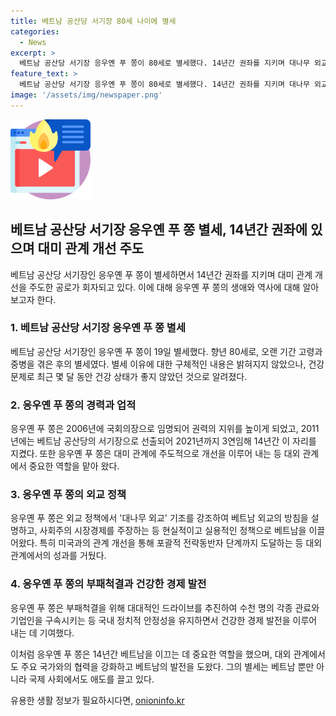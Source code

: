 ```yaml
---
title: 베트남 공산당 서기장 80세 나이에 별세
categories:
  - News
excerpt: >
  베트남 공산당 서기장 응우옌 푸 쫑이 80세로 별세했다. 14년간 권좌를 지키며 대나무 외교 주창, 미국과의 외교관계를 개선한 인물. 대나무 외교와 사회주의 시장경제를 주장. 최근에는 부패 척결 드라이브로 각종 인사들이 사임하는 등 정치적 불안안을 초래. 현지 매체에 따르면 베트남 당국과 중국 공산당이 애도를 표하고 한국 대한상공회의소도 애도 서한을 보냄.
feature_text: >
  베트남 공산당 서기장 응우옌 푸 쫑이 80세로 별세했다. 14년간 권좌를 지키며 대나무 외교 주창, 미국과의 외교관계를 개선한 인물. 대나무 외교와 사회주의 시장경제를 주장. 최근에는 부패 척결 드라이브로 각종 인사들이 사임하는 등 정치적 불안안을 초래. 현지 매체에 따르면 베트남 당국과 중국 공산당이 애도를 표하고 한국 대한상공회의소도 애도 서한을 보냄.
image: '/assets/img/newspaper.png'
---
```


<p><img src="/assets/img/news.png" alt="rentncar 속보" /></p>

<h2 data-ke-size="size26">베트남 공산당 서기장 응우옌 푸 쫑 별세, 14년간 권좌에 있으며 대미 관계 개선 주도</h2>

<p data-ke-size="size16">베트남 공산당 서기장인 응우옌 푸 쫑이 별세하면서 14년간 권좌를 지키며 대미 관계 개선을 주도한 공로가 회자되고 있다. 이에 대해 응우옌 푸 쫑의 생애와 역사에 대해 알아보고자 한다.</p>

<h3 data-ke-size="size24">1. 베트남 공산당 서기장 응우옌 푸 쫑 별세</h3>

<p data-ke-size="size17">베트남 공산당 서기장인 응우옌 푸 쫑이 19일 별세했다. 향년 80세로, 오랜 기간 고령과 중병을 겪은 후의 별세였다. 별세 이유에 대한 구체적인 내용은 밝혀지지 않았으나, 건강 문제로 최근 몇 달 동안 건강 상태가 좋지 않았던 것으로 알려졌다.</p>

<h3 data-ke-size="size24">2. 응우옌 푸 쫑의 경력과 업적</h3>

<p data-ke-size="size17">응우옌 푸 쫑은 2006년에 국회의장으로 임명되어 권력의 지위를 높이게 되었고, 2011년에는 베트남 공산당의 서기장으로 선출되어 2021년까지 3연임해 14년간 이 자리를 지켰다. 또한 응우옌 푸 쫑은 대미 관계에 주도적으로 개선을 이루어 내는 등 대외 관계에서 중요한 역할을 맡아 왔다.</p>

<h3 data-ke-size="size24">3. 응우옌 푸 쫑의 외교 정책</h3>

<p data-ke-size="size17">응우옌 푸 쫑은 외교 정책에서 '대나무 외교' 기조를 강조하여 베트남 외교의 방침을 설명하고, 사회주의 시장경제를 주장하는 등 현실적이고 실용적인 정책으로 베트남을 이끌어왔다. 특히 미국과의 관계 개선을 통해 포괄적 전략동반자 단계까지 도달하는 등 대외 관계에서의 성과를 거뒀다.</p>

<h3 data-ke-size="size24">4. 응우옌 푸 쫑의 부패척결과 건강한 경제 발전</h3>

<p data-ke-size="size17">응우옌 푸 쫑은 부패척결을 위해 대대적인 드라이브를 추진하여 수천 명의 각종 관료와 기업인을 구속시키는 등 국내 정치적 안정성을 유지하면서 건강한 경제 발전을 이루어 내는 데 기여했다.</p>

<p>이처럼 응우옌 푸 쫑은 14년간 베트남을 이끄는 데 중요한 역할을 했으며, 대외 관계에서도 주요 국가와의 협력을 강화하고 베트남의 발전을 도왔다. 그의 별세는 베트남 뿐만 아니라 국제 사회에서도 애도를 끌고 있다.</p>
유용한 생활 정보가 필요하시다면, <a href="https://onioninfo.kr" rel="dofollow">onioninfo.kr</a>


